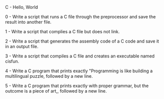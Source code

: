 C - Hello, World



0 - Write a script that runs a C file through the preprocessor and save the result into another file.



1 - Write a script that complies a C file but does not link.



2 - Write a script that generates the assembly code of a C code and save it in an output file.



3 - Write a script that compiles a C file and creates an executable named cisfun.



4 - Write a C program that prints exactly "Programming is like building a multilingual puzzle, followed by a new line.



5 - Write a C program that prints exactly with proper grammar, but the outcome is a piece of art,, followed by a new line.



